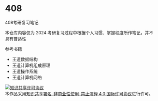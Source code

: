 # 408

408考研复习笔记

本仓库内容仅为 2024 考研复习过程中根据个人习惯、掌握程度所作笔记，并不具有普适性

参考书籍

- 王道数据结构
- 王道计算机组成原理
- 王道操作系统
- 王道计算机网络

<a rel="license" href="http://creativecommons.org/licenses/by-nc-nd/4.0/"><img alt="知识共享许可协议" style="border-width:0" src="https://i.creativecommons.org/l/by-nc-nd/4.0/80x15.png" /></a><br />本作品采用<a rel="license" href="http://creativecommons.org/licenses/by-nc-nd/4.0/">知识共享署名-非商业性使用-禁止演绎 4.0 国际许可协议</a>进行许可。
